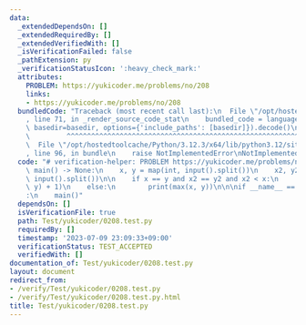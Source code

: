 ```yaml
---
data:
  _extendedDependsOn: []
  _extendedRequiredBy: []
  _extendedVerifiedWith: []
  _isVerificationFailed: false
  _pathExtension: py
  _verificationStatusIcon: ':heavy_check_mark:'
  attributes:
    PROBLEM: https://yukicoder.me/problems/no/208
    links:
    - https://yukicoder.me/problems/no/208
  bundledCode: "Traceback (most recent call last):\n  File \"/opt/hostedtoolcache/Python/3.12.3/x64/lib/python3.12/site-packages/onlinejudge_verify/documentation/build.py\"\
    , line 71, in _render_source_code_stat\n    bundled_code = language.bundle(stat.path,\
    \ basedir=basedir, options={'include_paths': [basedir]}).decode()\n          \
    \         ^^^^^^^^^^^^^^^^^^^^^^^^^^^^^^^^^^^^^^^^^^^^^^^^^^^^^^^^^^^^^^^^^^^^^^^^^^^^^^^^^\n\
    \  File \"/opt/hostedtoolcache/Python/3.12.3/x64/lib/python3.12/site-packages/onlinejudge_verify/languages/python.py\"\
    , line 96, in bundle\n    raise NotImplementedError\nNotImplementedError\n"
  code: "# verification-helper: PROBLEM https://yukicoder.me/problems/no/208\n\ndef\
    \ main() -> None:\n    x, y = map(int, input().split())\n    x2, y2 = map(int,\
    \ input().split())\n\n    if x == y and x2 == y2 and x2 < x:\n        print(max(x,\
    \ y) + 1)\n    else:\n        print(max(x, y))\n\n\nif __name__ == \"__main__\"\
    :\n    main()"
  dependsOn: []
  isVerificationFile: true
  path: Test/yukicoder/0208.test.py
  requiredBy: []
  timestamp: '2023-07-09 23:09:33+09:00'
  verificationStatus: TEST_ACCEPTED
  verifiedWith: []
documentation_of: Test/yukicoder/0208.test.py
layout: document
redirect_from:
- /verify/Test/yukicoder/0208.test.py
- /verify/Test/yukicoder/0208.test.py.html
title: Test/yukicoder/0208.test.py
---
```

